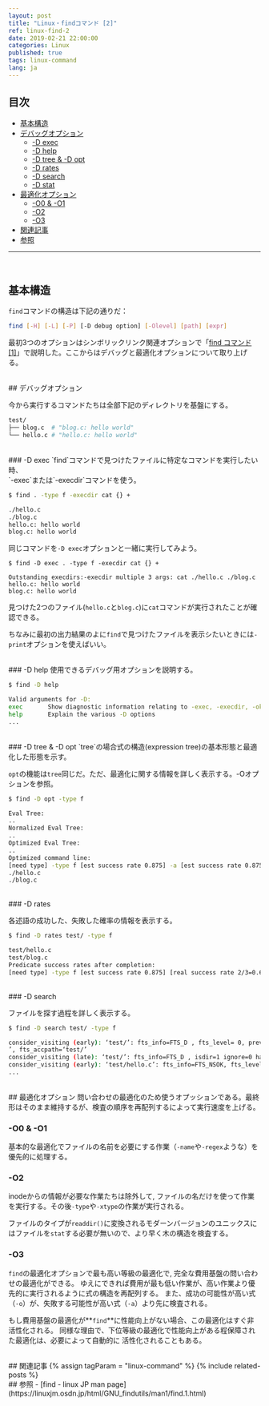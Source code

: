 ```yaml
---
layout: post
title: "Linux・findコマンド [2]"
ref: linux-find-2
date: 2019-02-21 22:00:00
categories: Linux
published: true
tags: linux-command
lang: ja
---
```


## 目次
- [基本構造](#struct)
- [デバッグオプション](#debugopt)
  + [-D exec](#exec)
  + [-D help](#help)
  + [-D tree & -D opt](#treeopt)
  + [-D rates](#rates)
  + [-D search](#search)
  + [-D stat](#stat)
- [最適化オプション](#olevel)
  + [-O0 & -O1](#o01)
  + [-O2](#o2)
  + [-O3](#o3)
- [関連記事](#related)	
- [参照](#ref)
<hr />
<br />

## 基本構造 <a id="struct"></a>

`find`コマンドの構造は下記の通りだ：

```bash
find [-H] [-L] [-P] [-D debug option] [-Olevel] [path] [expr]
```

最初3つのオプションはシンボリックリンク関連オプションで「[find コマンド \[1\]](../ja-linux-howto-find_command_symlink)」で説明した。ここからはデバッグと最適化オプションについて取り上げる。

<br />
## デバッグオプション <a id="debugopt"></a>

今から実行するコマンドたちは全部下記のディレクトリを基盤にする。

```bash
test/
├── blog.c  # "blog.c: hello world"
└── hello.c # "hello.c: hello world"
```

<br />
### -D exec <a id="exec"></a>
`find`コマンドで見つけたファイルに特定なコマンドを実行したい時、<br />
`-exec`または`-execdir`コマンドを使う。

```bash
$ find . -type f -execdir cat {} +

./hello.c
./blog.c
hello.c: hello world
blog.c: hello world
```

同じコマンドを`-D exec`オプションと一緒に実行してみよう。

```
$ find -D exec . -type f -execdir cat {} +

Outstanding execdirs:-execdir multiple 3 args: cat ./hello.c ./blog.c 
hello.c: hello world
blog.c: hello world
```
 
見つけた2つのファイル(`hello.c`と`blog.c`)に`cat`コマンドが実行されたことが確認できる。

ちなみに最初の出力結果のよに`find`で見つけたファイルを表示シたいときには`-print`オプションを使えばいい。

<br />
### -D help <a id="help"></a>
使用できるデバッグ用オプションを説明する。

```bash
$ find -D help

Valid arguments for -D:
exec       Show diagnostic information relating to -exec, -execdir, -ok and -okdir
help       Explain the various -D options
... 
```

<br />
### -D tree & -D opt <a id="treeopt"></a>
`tree`の場合式の構造(expression tree)の基本形態と最適化した形態を示す。

`opt`の機能は`tree`同じだ。ただ、最適化に関する情報を詳しく表示する。-Oオプションを参照。

```bash
$ find -D opt -type f

Eval Tree:
..
Normalized Eval Tree:
..
Optimized Eval Tree:
..
Optimized command line:
[need type] -type f [est success rate 0.875] -a [est success rate 0.875] -print [est success rate 1] 
./hello.c
./blog.c
```

<br />
### -D rates <a id="rates"></a>

各述語の成功した、失敗した確率の情報を表示する。

```bash
$ find -D rates test/ -type f

test/hello.c
test/blog.c
Predicate success rates after completion:
[need type] -type f [est success rate 0.875] [real success rate 2/3=0.6667] -a [est success rate 0.875] [real success rate 2/3=0.6667] -print [est success rate 1] [real success rate 2/2=1]   
```

<br />
### -D search <a id="searh"></a>

ファイルを探す過程を詳しく表示する。

```bash
$ find -D search test/ -type f

consider_visiting (early): ‘test/’: fts_info=FTS_D , fts_level= 0, prev_depth=-2147483648 fts_path=‘test/
’, fts_accpath=‘test/’
consider_visiting (late): ‘test/’: fts_info=FTS_D , isdir=1 ignore=0 have_stat=1 have_type=1 
consider_visiting (early): ‘test/hello.c’: fts_info=FTS_NSOK, fts_level= 1, prev_depth=0 fts_path=‘test/hello.c’, fts_accpath=‘hello.c’
...
```


<br />
## 最適化オプション <a id="olevel"></a>
問い合わせの最適化のため使うオプッションである。最終形はそのまま維持するが、検査の順序を再配列するによって実行速度を上げる。
	
### -O0 & -O1 <a id="o01"></a>
基本的な最適化でファイルの名前を必要にする作業（`-name`や`-regex`ような）を優先的に処理する。

### -O2 <a id="o2"></a>
inodeからの情報が必要な作業たちは除外して, ファイルの名だけを使って作業を実行する。その後`-type`や`-xtype`の作業が実行される。

ファイルのタイプが`readdir()`に変換されるモダーンバージョンのユニックスにはファイルを`stat`する必要が無いので、より早く木の構造を検査する。

### -O3 <a id="o3"></a>
`find`の最適化オプションで最も高い等級の最適化で, 完全な費用基盤の問い合わせの最適化ができる。
ゆえにできれば費用が最も低い作業が、高い作業より優先的に実行されるように式の構造を再配列する。 また、成功の可能性が高い式（`-o`）が、失敗する可能性が高い式（`-a`）より先に検査される。 

もし費用基盤の最適化が**`find`**に性能向上がない場合、この最適化はすぐ非活性化される。
同様な理由で、下位等級の最適化で性能向上がある程保障された最適化は、必要によって自動的に 活性化されることもある。

<br />
## 関連記事 <a id="related"></a>
{% assign tagParam = "linux-command" %}
{% include related-posts %}

<br />
## 参照 <a id="ref"></a>
- [find - linux JP man page](https://linuxjm.osdn.jp/html/GNU_findutils/man1/find.1.html)

